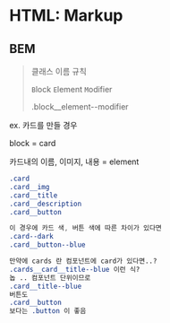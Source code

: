 # HTML: Markup



## BEM

> 클래스 이름 규칙
>
> `B`lock `E`lement `M`odifier
>
> .block__element--modifier



ex. 카드를 만들 경우

block = card

카드내의 이름, 이미지, 내용 = element

```css
.card
.card__img
.card__title
.card__description
.card__button

이 경우에 카드 색, 버튼 색에 따른 차이가 있다면
.card--dark
.card__button--blue

만약에 cards 란 컴포넌트에 card가 있다면..?
.cards__card__title--blue 이런 식?
놉 .. 컴포넌트 단위이므로
.card__title--blue
버튼도
.card__button
보다는 .button 이 좋음
```

